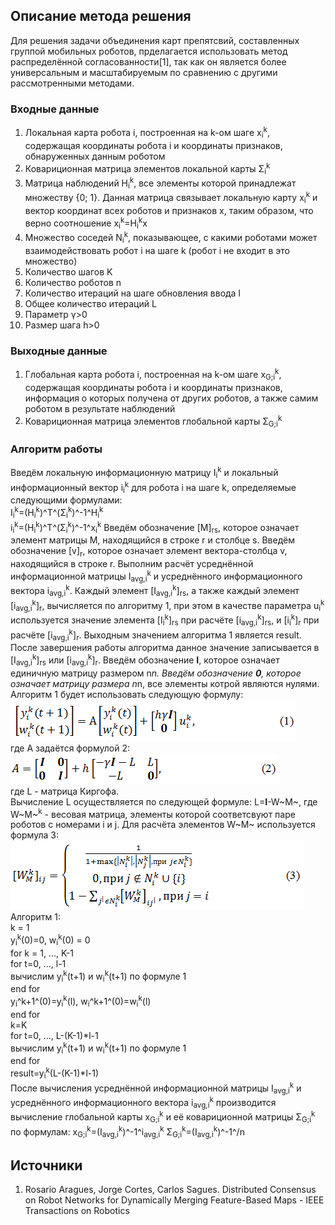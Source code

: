 ﻿## Описание метода решения

Для решения задачи объединения карт препятсвий, составленных группой мобильных роботов, прделагается использовать метод распределённой согласованности[1], так как он является более универсальным и масштабируемым по сравнению с другими рассмотренными методами.

### Входные данные

1. Локальная карта робота i, построенная на k-ом шаге x<sub>i</sub><sup>k</sup>, содержащая координаты робота i и координаты признаков, обнаруженных данным роботом
2. Ковариционная матрица элементов локальной карты Σ<sub>i</sub><sup>k</sup>
3. Матрица наблюдений H<sub>i</sub><sup>k</sup>, все элементы которой принадлежат множеству {0; 1}. Данная матрица связывает локальную карту x<sub>i</sub><sup>k</sup> и вектор координат всех роботов и признаков x, таким образом, что верно соотношение x<sub>i</sub><sup>k</sup>=H<sub>i</sub><sup>k</sup>x
4. Множество соседей N<sub>i</sub><sup>k</sup>, показывающее, с какими роботами может взаимодействовать робот i на шаге k (робот i не входит в это множество)
5. Количество шагов K
6. Количество роботов n
7. Количество итераций на шаге обновления ввода l
8. Общее количество итераций L
9. Параметр γ>0
10. Размер шага h>0

### Выходные данные

1. Глобальная карта робота i, построенная на k-ом шаге x<sub>G;i</sub><sup>k</sup>, содержащая координаты робота i и координаты признаков, информация о которых получена от других роботов, а также самим роботом в результате наблюдений
2. Ковариционная матрица элементов глобальной карты Σ<sub>G;i</sub><sup>k</sup>

### Алгоритм работы

Введём локальную информационную матрицу I<sub>i</sub><sup>k</sup> и локальный информационный вектор i<sub>i</sub><sup>k</sup> для робота i на шаге k, определяемые следующими формулами:  
I<sub>i</sub><sup>k</sup>=(H<sub>i</sub><sup>k</sup>)^T^(Σ<sub>i</sub><sup>k</sup>)^-1^H<sub>i</sub><sup>k</sup>  
i<sub>i</sub><sup>k</sup>=(H<sub>i</sub><sup>k</sup>)^T^(Σ<sub>i</sub><sup>k</sup>)^-1^x<sub>i</sub><sup>k</sup>
Введём обозначение [M]<sub>rs</sub>, которое означает элемент матрицы M, находящийся в строке r и столбце s. Введём обозначение [v]<sub>r</sub>, которое означает элемент вектора-столбца v, находящийся в строке r. Выполним расчёт усреднённой информационной матрицы I<sub>avg,i</sub><sup>k</sup> и усреднённого информационного вектора i<sub>avg,i</sub><sup>k</sup>. Каждый элемент [I<sub>avg,i</sub><sup>k</sup>]<sub>rs</sub>, а также каждый элемент [i<sub>avg,i</sub><sup>k</sup>]<sub>r</sub>, вычисляется по алгоритму 1, при этом в качестве параметра u<sub>i</sub><sup>k</sup> используется значение элемента [I<sub>i</sub><sup>k</sup>]<sub>rs</sub> при расчёте [i<sub>avg,i</sub><sup>k</sup>]<sub>rs</sub>, и [i<sub>i</sub><sup>k</sup>]<sub>r</sub> при расчёте [i<sub>avg,i</sub><sup>k</sup>]<sub>r</sub>. Выходным значением алгоритма 1 является result. После завершения работы алгоритма данное значение записывается в [I<sub>avg,i</sub><sup>k</sup>]<sub>rs</sub> или [i<sub>avg,i</sub><sup>k</sup>]<sub>r</sub>.
Введём обозначение **I**, которое означает единичную матрицу размером n*n. Введём обозначение **0**, которое означает матрицу размера n*n, все элементы котрой являются нулями.
Алгоритм 1 будет использовать следующую формулу:  
![формула 1](1.png)  
где A задаётся формулой 2:  
![формула 2](2.png)  
где L - матрица Киргофа.  
Вычисление L осуществляется по следующей формуле: L=**I**-W~M~, где W~M~<sup>k</sup> - весовая матрица, элементы которой соответсвуют паре роботов с номерами i и j. Для расчёта элементов W~M~ используется формула 3:  
![формула 3](3.png)  
Алгоритм 1:  
    k = 1  
    y<sub>i</sub><sup>k</sup>(0)=0, w<sub>i</sub><sup>k</sup>(0) = 0  
        for k = 1, ..., K-1  
            for t=0, ..., l-1  
                вычислим y<sub>i</sub><sup>k</sup>(t+1) и w<sub>i</sub><sup>k</sup>(t+1) по формуле 1  
            end for  
            y<sub>i</sub>^k+1^(0)=y<sub>i</sub><sup>k</sup>(l), w<sub>i</sub>^k+1^(0)=w<sub>i</sub><sup>k</sup>(l)  
        end for  
        k=K  
        for t=0, ..., L-(K-1)*l-1  
            вычислим y<sub>i</sub><sup>k</sup>(t+1) и w<sub>i</sub><sup>k</sup>(t+1) по формуле 1  
        end for  
        result=y<sub>i</sub><sup>k</sup>(L-(K-1)*l-1)  
После вычисления усреднённой информационной матрицы I<sub>avg,i</sub><sup>k</sup> и усреднённого информационного вектора i<sub>avg,i</sub><sup>k</sup> производится вычисление глобальной карты x<sub>G;i</sub><sup>k</sup> и её ковариционной матрицы Σ<sub>G;i</sub><sup>k</sup> по формулам:
x<sub>G;i</sub><sup>k</sup>=(I<sub>avg,i</sub><sup>k</sup>)^-1^i<sub>avg,i</sub><sup>k</sup>
Σ<sub>G;i</sub><sup>k</sup>=(I<sub>avg,i</sub><sup>k</sup>)^-1^/n
## Источники

1. Rosario Aragues, Jorge Cortes, Carlos Sagues. Distributed Consensus on Robot Networks for Dynamically Merging Feature-Based Maps -  IEEE Transactions on Robotics
